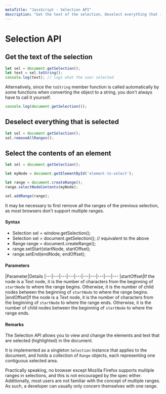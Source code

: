 ```yaml
---
metaTitle: "JavsScript - Selection API"
description: "Get the text of the selection, Deselect everything that is selected, Select the contents of an element"
---
```


# Selection API



## Get the text of the selection


```js
let sel = document.getSelection();
let text = sel.toString();
console.log(text); // logs what the user selected

```

Alternatively, since the `toString` member function is called automatically by some functions when converting the object to a string, you don't always have to call it yourself.

```js
console.log(document.getSelection());

```



## Deselect everything that is selected


```js
let sel = document.getSelection();
sel.removeAllRanges();

```



## Select the contents of an element


```js
let sel = document.getSelection();

let myNode = document.getElementById('element-to-select');

let range = document.createRange();
range.selectNodeContents(myNode);

sel.addRange(range);

```

It may be necessary to first remove all the ranges of the previous selection, as most browsers don't support multiple ranges.



#### Syntax


- Selection sel = window.getSelection();
- Selection sel = document.getSelection(); // equivalent to the above
- Range range = document.createRange();
- range.setStart(startNode, startOffset);
- range.setEnd(endNode, endOffset);



#### Parameters


|Parameter|Details
|---|---|---|---|---|---|---|---|---|---
|startOffset|If the node is a Text node, it is the number of characters from the beginning of `startNode` to where the range begins. Otherwise, it is the number of child nodes between the beginning of `startNode` to where the range begins.
|endOffset|If the node is a Text node, it is the number of characters from the beginning of `startNode` to where the range ends. Otherwise, it is the number of child nodes between the beginning of `startNode` to where the range ends.



#### Remarks


The Selection API allows you to view and change the elements and text that are selected (highlighted) in the document.

It is implemented as a singleton `Selection` instance that applies to the document, and holds a collection of `Range` objects, each representing one contiguous selected area.

Practically speaking, no browser except Mozilla Firefox supports multiple ranges in selections, and this is not encouraged by the spec either. Additionally, most users are not familiar with the concept of multiple ranges. As such, a developer can usually only concern themselves with one range.

